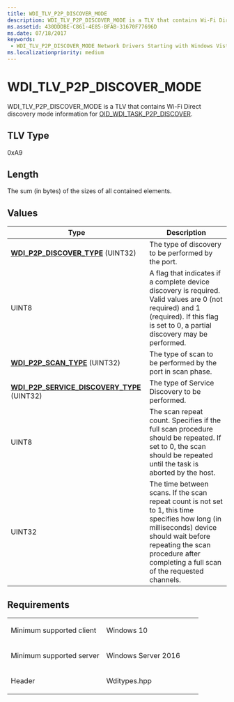 ```yaml
---
title: WDI_TLV_P2P_DISCOVER_MODE
description: WDI_TLV_P2P_DISCOVER_MODE is a TLV that contains Wi-Fi Direct discovery mode information for OID_WDI_TASK_P2P_DISCOVER.
ms.assetid: 430DDDBE-C861-4E85-BFAB-31670F77696D
ms.date: 07/18/2017
keywords:
 - WDI_TLV_P2P_DISCOVER_MODE Network Drivers Starting with Windows Vista
ms.localizationpriority: medium
---
```


# WDI\_TLV\_P2P\_DISCOVER\_MODE


WDI\_TLV\_P2P\_DISCOVER\_MODE is a TLV that contains Wi-Fi Direct discovery mode information for [OID\_WDI\_TASK\_P2P\_DISCOVER](./oid-wdi-task-p2p-discover.md).

## TLV Type


0xA9

## Length


The sum (in bytes) of the sizes of all contained elements.

## Values


| Type                                                                                       | Description                                                                                                                                                                                                                     |
|--------------------------------------------------------------------------------------------|---------------------------------------------------------------------------------------------------------------------------------------------------------------------------------------------------------------------------------|
| [**WDI\_P2P\_DISCOVER\_TYPE**](/windows-hardware/drivers/ddi/wditypes/ne-wditypes-_wdi_p2p_discover_type) (UINT32)                    | The type of discovery to be performed by the port.                                                                                                                                                                              |
| UINT8                                                                                      | A flag that indicates if a complete device discovery is required. Valid values are 0 (not required) and 1 (required). If this flag is set to 0, a partial discovery may be performed.                                           |
| [**WDI\_P2P\_SCAN\_TYPE**](/windows-hardware/drivers/ddi/wditypes/ne-wditypes-_wdi_p2p_scan_type) (UINT32)                            | The type of scan to be performed by the port in scan phase.                                                                                                                                                                     |
| [**WDI\_P2P\_SERVICE\_DISCOVERY\_TYPE**](/windows-hardware/drivers/ddi/wditypes/ne-wditypes-_wdi_p2p_service_discovery_type) (UINT32) | The type of Service Discovery to be performed.                                                                                                                                                                                  |
| UINT8                                                                                      | The scan repeat count. Specifies if the full scan procedure should be repeated. If set to 0, the scan should be repeated until the task is aborted by the host.                                                                 |
| UINT32                                                                                     | The time between scans. If the scan repeat count is not set to 1, this time specifies how long (in milliseconds) device should wait before repeating the scan procedure after completing a full scan of the requested channels. |

 

Requirements
------------

<table>
<colgroup>
<col width="50%" />
<col width="50%" />
</colgroup>
<tbody>
<tr class="odd">
<td><p>Minimum supported client</p></td>
<td><p>Windows 10</p></td>
</tr>
<tr class="even">
<td><p>Minimum supported server</p></td>
<td><p>Windows Server 2016</p></td>
</tr>
<tr class="odd">
<td><p>Header</p></td>
<td>Wditypes.hpp</td>
</tr>
</tbody>
</table>

 


